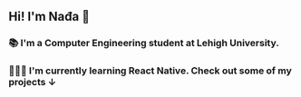 <!--
**nadjastojanovic/nadjastojanovic** is a ✨ _special_ ✨ repository because its `README.md` (this file) appears on your GitHub profile.

Here are some ideas to get you started:

- 🔭 I’m currently working on ...
- 🌱 I’m currently learning ...
- 👯 I’m looking to collaborate on ...
- 🤔 I’m looking for help with ...
- 💬 Ask me about ...
- 📫 How to reach me: ...
- 😄 Pronouns: ...
- ⚡ Fun fact: ...
-->

## Hi! I'm Nađa 🌱

### 📚 I'm a Computer Engineering student at Lehigh University.

### 👩🏻‍💻 I'm currently learning React Native. Check out some of my projects ↓
